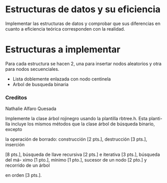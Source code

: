 # Estructuras de datos y su eficiencia


Implementar las estructuras de datos y comprobar que sus diferencias en cuanto a eficiencia
teórica corresponden con la realidad.



# Estructuras a implementar


Para cada estructura se hacen 2, una para insertar nodos aleatorios y otra para nodos secuenciales.



- Lista doblemente enlazada con nodo centinela
- Arbol de busqueda binaria


### Creditos

Nathalie Alfaro Quesada







Implemente la clase árbol rojinegro usando la plantilla rbtree.h. Esta planti-
lla incluye los mismos métodos que la clase árbol de búsqueda binario, excepto

la operación de borrado: construcción [2 pts.], destrucción [3 pts.], inserción

[8 pts.], búsqueda de llave recursiva [2 pts.] e iterativa [3 pts.], búsqueda del má-
ximo [1 pto.], mínimo [1 pto.], sucesor de un nodo [2 pto.] y recorrido de un árbol

en orden [3 pts.].

